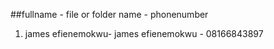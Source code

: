 ##fullname - file or folder name - phonenumber

1) james efienemokwu- james efienemokwu - 08166843897
